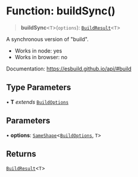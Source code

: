 # Function: buildSync()

> **buildSync**\<`T`\>(`options`): [`BuildResult`](../interfaces/BuildResult.md)\<`T`\>

A synchronous version of "build".

- Works in node: yes
- Works in browser: no

Documentation: https://esbuild.github.io/api/#build

## Type Parameters

• **T** *extends* [`BuildOptions`](../interfaces/BuildOptions.md)

## Parameters

• **options**: [`SameShape`](../type-aliases/SameShape.md)\<[`BuildOptions`](../interfaces/BuildOptions.md), `T`\>

## Returns

[`BuildResult`](../interfaces/BuildResult.md)\<`T`\>
